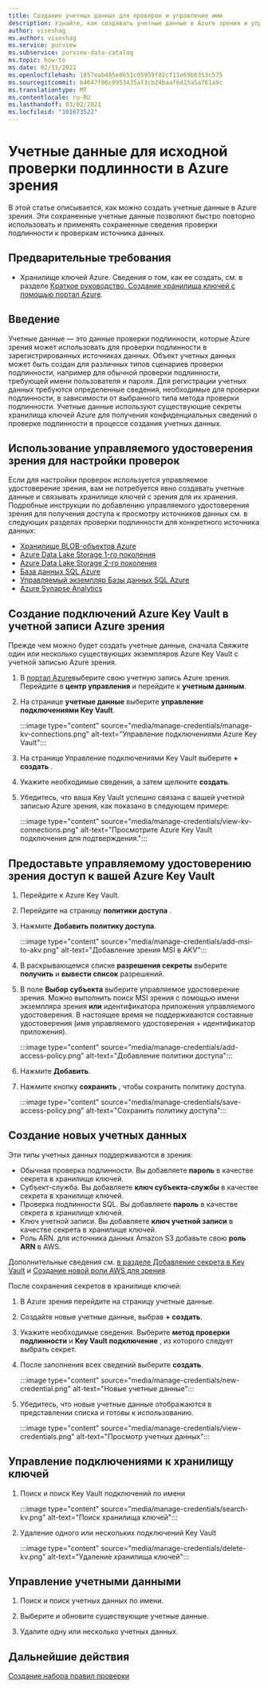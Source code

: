 ```yaml
---
title: Создание учетных данных для проверок и управление ими
description: Узнайте, как создавать учетные данные в Azure зрения и управлять ими.
author: viseshag
ms.author: viseshag
ms.service: purview
ms.subservice: purview-data-catalog
ms.topic: how-to
ms.date: 02/11/2021
ms.openlocfilehash: 1857eab485e8651c05959f82cf11e69b6353c575
ms.sourcegitcommit: b4647f06c0953435af3cb24baaf6d15a5a761a9c
ms.translationtype: MT
ms.contentlocale: ru-RU
ms.lasthandoff: 03/02/2021
ms.locfileid: "101673522"
---
```

# <a name="credentials-for-source-authentication-in-azure-purview"></a>Учетные данные для исходной проверки подлинности в Azure зрения

В этой статье описывается, как можно создать учетные данные в Azure зрения. Эти сохраненные учетные данные позволяют быстро повторно использовать и применять сохраненные сведения проверки подлинности к проверкам источника данных.

## <a name="prerequisites"></a>Предварительные требования

- Хранилище ключей Azure. Сведения о том, как ее создать, см. в разделе [Краткое руководство. Создание хранилища ключей с помощью портал Azure](../key-vault/general/quick-create-portal.md).

## <a name="introduction"></a>Введение

Учетные данные — это данные проверки подлинности, которые Azure зрения может использовать для проверки подлинности в зарегистрированных источниках данных. Объект учетных данных может быть создан для различных типов сценариев проверки подлинности, например для обычной проверки подлинности, требующей имени пользователя и пароля. Для регистрации учетных данных требуются определенные сведения, необходимые для проверки подлинности, в зависимости от выбранного типа метода проверки подлинности. Учетные данные используют существующие секреты хранилища ключей Azure для получения конфиденциальных сведений о проверке подлинности в процессе создания учетных данных.

## <a name="use-purview-managed-identity-to-set-up-scans"></a>Использование управляемого удостоверения зрения для настройки проверок

Если для настройки проверок используется управляемое удостоверение зрения, вам не потребуется явно создавать учетные данные и связывать хранилище ключей с зрения для их хранения. Подробные инструкции по добавлению управляемого удостоверения зрения для получения доступа к просмотру источников данных см. в следующих разделах проверки подлинности для конкретного источника данных:

- [Хранилище BLOB-объектов Azure](register-scan-azure-blob-storage-source.md#setting-up-authentication-for-a-scan)
- [Azure Data Lake Storage 1-го поколения](register-scan-adls-gen1.md#setting-up-authentication-for-a-scan)
- [Azure Data Lake Storage 2-го поколения](register-scan-adls-gen2.md#setting-up-authentication-for-a-scan)
- [База данных SQL Azure](register-scan-azure-sql-database.md)
- [Управляемый экземпляр Базы данных SQL Azure](register-scan-azure-sql-database-managed-instance.md#setting-up-authentication-for-a-scan)
- [Azure Synapse Analytics](register-scan-azure-synapse-analytics.md#setting-up-authentication-for-a-scan)

## <a name="create-azure-key-vaults-connections-in-your-azure-purview-account"></a>Создание подключений Azure Key Vault в учетной записи Azure зрения

Прежде чем можно будет создать учетные данные, сначала Свяжите один или несколько существующих экземпляров Azure Key Vault с учетной записью Azure зрения.

1. В [портал Azure](https://portal.azure.com)выберите свою учетную запись Azure зрения. Перейдите в **центр управления** и перейдите к **учетным данным**.

2. На странице **учетные данные** выберите **управление подключениями Key Vault**.

   :::image type="content" source="media/manage-credentials/manage-kv-connections.png" alt-text="Управление подключениями Azure Key Vault":::

3. На странице Управление подключениями Key Vault выберите **+ создать** .

4. Укажите необходимые сведения, а затем щелкните **создать**.

5. Убедитесь, что ваша Key Vault успешно связана с вашей учетной записью Azure зрения, как показано в следующем примере:

   :::image type="content" source="media/manage-credentials/view-kv-connections.png" alt-text="Просмотрите Azure Key Vault подключения для подтверждения.":::

## <a name="grant-the-purview-managed-identity-access-to-your-azure-key-vault"></a>Предоставьте управляемому удостоверению зрения доступ к вашей Azure Key Vault

1. Перейдите к Azure Key Vault.

2. Перейдите на страницу **политики доступа** .

3. Нажмите **Добавить политику доступа**.

   :::image type="content" source="media/manage-credentials/add-msi-to-akv.png" alt-text="Добавление зрения MSI в AKV":::

4. В раскрывающемся списке **разрешения секреты** выберите **получить** и **вывести список** разрешений.

5. В поле **Выбор субъекта** выберите управляемое удостоверение зрения. Можно выполнить поиск MSI зрения с помощью имени экземпляра зрения **или** идентификатора приложения управляемого удостоверения. В настоящее время не поддерживаются составные удостоверения (имя управляемого удостоверения + идентификатор приложения).

   :::image type="content" source="media/manage-credentials/add-access-policy.png" alt-text="Добавление политики доступа":::

6. Нажмите **Добавить**.

7. Нажмите кнопку **сохранить** , чтобы сохранить политику доступа.

   :::image type="content" source="media/manage-credentials/save-access-policy.png" alt-text="Сохранить политику доступа":::

## <a name="create-a-new-credential"></a>Создание новых учетных данных

Эти типы учетных данных поддерживаются в зрения:

- Обычная проверка подлинности. Вы добавляете **пароль** в качестве секрета в хранилище ключей.
- Субъект-служба. Вы добавляете **ключ субъекта-службы** в качестве секрета в хранилище ключей.
- Проверка подлинности SQL. Вы добавляете **пароль** в качестве секрета в хранилище ключей.
- Ключ учетной записи. Вы добавляете **ключ учетной записи** в качестве секрета в хранилище ключей.
- Роль ARN. для источника данных Amazon S3 добавьте свою **роль ARN** в AWS. 

Дополнительные сведения см. [в разделе Добавление секрета в Key Vault](../key-vault/secrets/quick-create-portal.md#add-a-secret-to-key-vault) и [Создание новой роли AWS для зрения](register-scan-amazon-s3.md#create-a-new-aws-role-for-purview).

После сохранения секретов в хранилище ключей:

1. В Azure зрения перейдите на страницу учетные данные.

2. Создайте новые учетные данные, выбрав **+ создать**.

3. Укажите необходимые сведения. Выберите **метод проверки подлинности** и **Key Vault подключение** , из которого следует выбрать секрет.

4. После заполнения всех сведений выберите **создать**.

   :::image type="content" source="media/manage-credentials/new-credential.png" alt-text="Новые учетные данные":::

5. Убедитесь, что новые учетные данные отображаются в представлении списка и готовы к использованию.

   :::image type="content" source="media/manage-credentials/view-credentials.png" alt-text="Просмотр учетных данных":::

## <a name="manage-your-key-vault-connections"></a>Управление подключениями к хранилищу ключей

1. Поиск и поиск Key Vault подключений по имени

   :::image type="content" source="media/manage-credentials/search-kv.png" alt-text="Поиск хранилища ключей":::

2. Удаление одного или нескольких подключений Key Vault

   :::image type="content" source="media/manage-credentials/delete-kv.png" alt-text="Удаление хранилища ключей":::

## <a name="manage-your-credentials"></a>Управление учетными данными

1. Поиск и поиск учетных данных по имени.
  
2. Выберите и обновите существующие учетные данные.

3. Удалите одну или несколько учетных данных.

## <a name="next-steps"></a>Дальнейшие действия

[Создание набора правил проверки](create-a-scan-rule-set.md)
